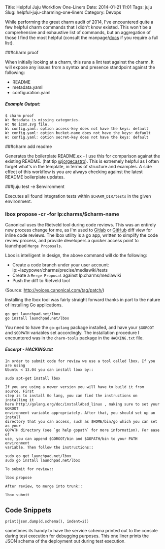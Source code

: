 Title: Helpful Juju Workflow One-Liners
Date: 2014-01-21 11:01
Tags: juju
Slug: helpful-juju-charming-one-liners
Category: Devops

While performing the great charm audit of 2014, I've encountered quite a few helpful charm commands that I didn't know existed. This won't be a comprehensive and exhaustive list of commands, but an aggregation of those I find the most helpful (consult the manpage/[docs](https://juju.ubuntu.com/docs/) if you require a full list).


###charm proof

 When initially looking at a charm, this runs a lint test against the charm. It will expose any issues from a syntax and presence standpoint against the following:

 - README
 - metadata.yaml
 - configuration.yaml

##### Example Output:

    $ charm proof
    W: Metadata is missing categories.
    W: No icon.svg file.
    W: config.yaml: option access-key does not have the keys: default
    W: config.yaml: option bucket-name does not have the keys: default
    W: config.yaml: option secret-key does not have the keys: default

###charm add readme

Generates the boilerplate README.ex - I use this for comparison against the existing README. (hat tip [@jorgecastro](http://jorgecastro.org)). This is extremely helpful as I often forget what's in the template, in terms of structure and examples. A side effect of this workflow is you are always checking against the latest README boilerplate updates.




###juju test -e $environment

Executes all found integration tests within `$CHARM_DIR/tests` in the given environment.



### lbox propose -cr -for lp:charms/$charm-name

Canonical uses the Rietveld tool during code reviews. This was an entirely new process change for me, as I'm used to [Gitlab](http://gitlab.org) or [GitHub](http://github.com) diff view for inline code reviews. The lbox utility is a go app, written to simplify the code review process, and provide developers a quicker access point to launchpad `Merge Proposals`.



Lbox is intelligent in design, the above command will do the following:

- Create a code branch under your user account: lp:~lazypower/charms/precise/mediawiki/tests  
- Create a `Merge Proposal` against lp:charms/mediawiki
- Push the diff to Rietveld tool

(Source: http://voices.canonical.com/tag/patch/)

Installing the lbox tool was fairly straight forward thanks in part to the nature of installing Go applications.

    go get launchpad.net/lbox
    go install launchpad.net/lbox

 You need to have the `go-golang` package installed, and have your `$GOROOT` and `$GOPATH` variables set accordingly. The installation procedure I encountered was in the `charm-tools` package in the `HACKING.txt` file.

##### Excerpt - HACKING.txt

    In order to submit code for review we use a tool called lbox. If you are using
    Ubuntu < 13.04 you can install lbox by::

    sudo apt-get install lbox

    If you are using a newer version you will have to build it from source. First
    step is to install Go lang, you can find the instructions on installing it
    here http://golang.org/doc/install#bsd_linux , making sure to set your GOROOT
    environment variable appropriately. After that, you should set up an install
    directory that you can access, such as $HOME/bin/go which you can set as your
    GOPATH directory (see `go help gopath` for more information). For ease of
    use, you can append $GOROOT/bin and $GOPATH/bin to your PATH environment
    variable. Then follow the instructions::

    sudo go get launchpad.net/lbox
    sudo go install launchpad.net/lbox

    To submit for review::

    lbox propose

    After review, to merge into trunk::

    lbox submit



## Code Snippets

    print(json.dump(d.schema(), indent=2))  

sometimes its handy to have the service schema printed out to the console during test execution for debugging purposes. This one liner prints the JSON schema of the deployment out during test execution.
